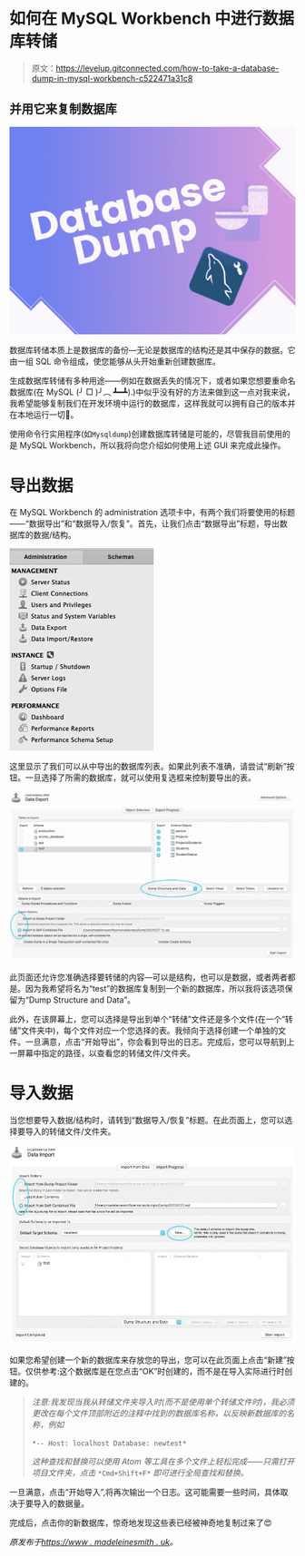# 如何在 MySQL Workbench 中进行数据库转储

> 原文：<https://levelup.gitconnected.com/how-to-take-a-database-dump-in-mysql-workbench-c522471a31c8>

## 并用它来复制数据库

![](img/e6d287dafa090d85bab690d839313053.png)

数据库转储本质上是数据库的备份—无论是数据库的结构还是其中保存的数据。它由一组 SQL 命令组成，使您能够从头开始重新创建数据库。

生成数据库转储有多种用途——例如在数据丢失的情况下，或者如果您想要重命名数据库(在 MySQL (╯ □ )╯︵ ┻━┻).)中似乎没有好的方法来做到这一点对我来说，我希望能够复制我们在开发环境中运行的数据库，这样我就可以拥有自己的版本并在本地运行一切💯。

使用命令行实用程序(如`Mysqldump`)创建数据库转储是可能的，尽管我目前使用的是 MySQL Workbench，所以我将向您介绍如何使用上述 GUI 来完成此操作。

# 导出数据

在 MySQL Workbench 的 administration 选项卡中，有两个我们将要使用的标题——“数据导出”和“数据导入/恢复”。首先，让我们点击“数据导出”标题，导出数据库的数据/结构。

![](img/81fe94d40253e07d570c574955962520.png)

这里显示了我们可以从中导出的数据库列表。如果此列表不准确，请尝试“刷新”按钮。一旦选择了所需的数据库，就可以使用复选框来控制要导出的表。

![](img/81e776e97a373dc388d8d53844032233.png)

此页面还允许您准确选择要转储的内容—可以是结构，也可以是数据，或者两者都是。因为我希望将名为“test”的数据库复制到一个新的数据库，所以我将该选项保留为“Dump Structure and Data”。

此外，在该屏幕上，您可以选择是导出到单个“转储”文件还是多个文件(在一个“转储”文件夹中)，每个文件对应一个您选择的表。我倾向于选择创建一个单独的文件。一旦满意，点击“开始导出”，你会看到导出的日志。完成后，您可以导航到上一屏幕中指定的路径，以查看您的转储文件/文件夹。

# 导入数据

当您想要导入数据/结构时，请转到“数据导入/恢复”标题。在此页面上，您可以选择要导入的转储文件/文件夹。

![](img/cce5993b76e3b440c2456df20fc450aa.png)

如果您希望创建一个新的数据库来存放您的导出，您可以在此页面上点击“新建”按钮。仅供参考:这个数据库是在您点击“OK”时创建的，而不是在导入实际进行时创建的。

> *注意:我发现当我从转储文件夹导入时(而不是使用单个转储文件时)，我必须更改在每个文件顶部附近的注释中找到的数据库名称，以反映新数据库的名称，例如*
> 
> `*-- Host: localhost Database: newtest*`
> 
> *这种查找和替换可以使用 Atom 等工具在多个文件上轻松完成——只需打开项目文件夹，点击* `*Cmd+Shift+F*` *即可进行全局查找和替换。*

一旦满意，点击“开始导入”,将再次输出一个日志。这可能需要一些时间，具体取决于要导入的数据量。

完成后，点击你的新数据库，惊奇地发现这些表已经被神奇地复制过来了😍

*原发布于*[*https://www . madeleinesmith . uk*](https://www.madeleinesmith.uk/blog/database-dump-mysql-workbench/)*。*